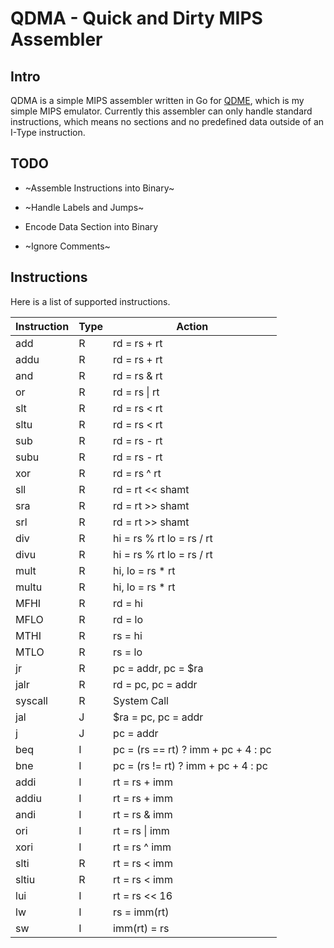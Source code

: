 # QDMA - Quick and Dirty MIPS Assembler

## Intro

QDMA is a simple MIPS assembler written in Go for
[QDME](https://github.com/JacobMcDonnell/QDME), which is my simple MIPS
emulator. Currently this assembler can only handle standard instructions,
which means no sections and no predefined data outside of an I-Type
instruction.

## TODO

- ~Assemble Instructions into Binary~

- ~Handle Labels and Jumps~

- Encode Data Section into Binary

- ~Ignore Comments~

## Instructions

Here is a list of supported instructions.

|Instruction|Type|Action|
|-----------|----|------|
|add        |R   |rd = rs + rt|
|addu       |R   |rd = rs + rt|
|and        |R   |rd = rs & rt|
|or         |R   |rd = rs \| rt|
|slt        |R   |rd = rs < rt|
|sltu       |R   |rd = rs < rt|
|sub        |R   |rd = rs - rt|
|subu       |R   |rd = rs - rt|
|xor        |R   |rd = rs ^ rt|
|sll        |R   |rd = rt << shamt|
|sra        |R   |rd = rt >> shamt|
|srl        |R   |rd = rt >> shamt|
|div        |R   |hi = rs % rt lo = rs / rt|
|divu       |R   |hi = rs % rt lo = rs / rt|
|mult       |R   |hi, lo = rs * rt|
|multu      |R   |hi, lo = rs * rt|
|MFHI       |R   |rd = hi|
|MFLO       |R   |rd = lo|
|MTHI       |R   |rs = hi|
|MTLO       |R   |rs = lo|
|jr         |R   |pc = addr, pc = $ra|
|jalr       |R   |rd = pc, pc = addr|
|syscall    |R   |System Call|
|jal        |J   |$ra = pc, pc = addr|
|j          |J   |pc = addr|
|beq        |I   | pc = (rs == rt) ? imm + pc + 4 : pc|
|bne        |I   | pc = (rs != rt) ? imm + pc + 4 : pc|
|addi       |I   |rt = rs + imm|
|addiu      |I   |rt = rs + imm|
|andi       |I   |rt = rs & imm|
|ori        |I   |rt = rs \| imm|
|xori       |I   |rt = rs ^ imm|
|slti       |R   |rt = rs < imm|
|sltiu      |R   |rt = rs < imm|
|lui        |I   |rt = rs << 16|
|lw         |I   |rs = imm(rt)|
|sw         |I   |imm(rt) = rs|

